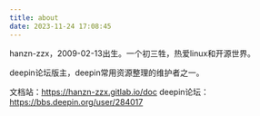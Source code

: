 ```yaml
---
title: about
date: 2023-11-24 17:08:45
---
```


hanzn-zzx，2009-02-13出生。一个初三牲，热爱linux和开源世界。

deepin论坛版主，deepin常用资源整理的维护者之一。

文档站：https://hanzn-zzx.gitlab.io/doc
deepin论坛：https://bbs.deepin.org/user/284017